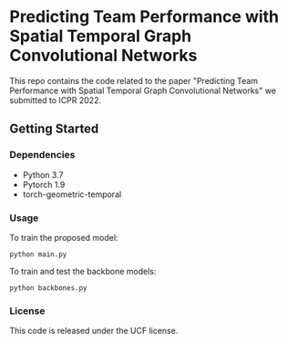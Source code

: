 # Predicting Team Performance with Spatial Temporal Graph Convolutional Networks

This repo contains the code related to the paper "Predicting Team Performance with Spatial Temporal Graph Convolutional Networks" we submitted to ICPR 2022.

## Getting Started

### Dependencies

* Python 3.7
* Pytorch 1.9
* torch-geometric-temporal


### Usage

To train the proposed model:
```
python main.py
```

To train and test the backbone models:
```
python backbones.py
```
### License
This code is released under the UCF license.
